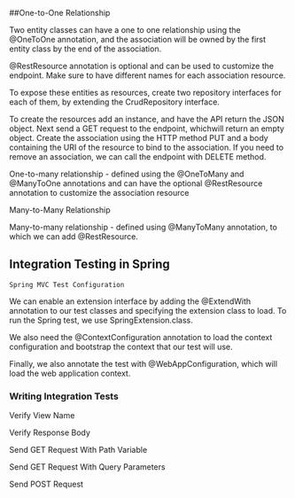 ##One-to-One Relationship

Two entity classes can have a one to one relationship using the @OneToOne annotation, and the association will be owned by the first entity class by the end of the association.

@RestResource annotation is optional and can be used to customize the endpoint. Make sure to have different names for each association resource.

To expose these entities as resources, create two repository interfaces for each of them, by extending the CrudRepository interface.

To create the resources add an instance, and have the API return the JSON object. Next send a GET request to the endpoint, whichwill return an empty object. Create the association using the HTTP method PUT and a body containing the URI of the resource to bind to the association. If you need to remove an association, we can call the endpoint with DELETE method.

One-to-many relationship - defined using the @OneToMany and @ManyToOne annotations and can have the optional @RestResource annotation to customize the association resource

Many-to-Many Relationship

Many-to-many relationship - defined using @ManyToMany annotation, to which we can add @RestResource.

## Integration Testing in Spring

`Spring MVC Test Configuration`

We can enable an extension interface by adding the @ExtendWith annotation to our test classes and specifying the extension class to load. To run the Spring test, we use SpringExtension.class.

We also need the @ContextConfiguration annotation to load the context configuration and bootstrap the context that our test will use.

Finally, we also annotate the test with @WebAppConfiguration, which will load the web application context.

### Writing Integration Tests

Verify View Name

Verify Response Body

Send GET Request With Path Variable

Send GET Request With Query Parameters

Send POST Request

